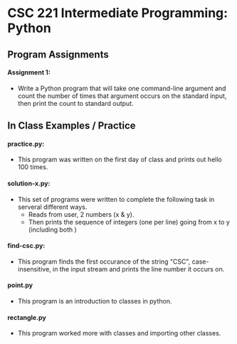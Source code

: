 # CSC 221 Intermediate Programming: Python

## Program Assignments
  #### Assignment 1: 
  - Write a Python program that will take one command-line argument and count the number of times that argument occurs on the standard input, then print the count to standard output.


## In Class Examples / Practice
#### practice.py: 
- This program was written on the first day of class and prints out hello 100 times. 


#### solution-x.py: 
- This set of programs were written to complete the following task in serveral different ways.
  - Reads from user, 2 numbers (x & y). 
  - Then prints the sequence of integers (one per line) going from x to y (including both )

#### find-csc.py:
- This program finds the first occurance of the string "CSC", case-insensitive, in the input stream and prints the line number it occurs on.

#### point.py 
- This program is an introduction to classes in python.

#### rectangle.py
- This program worked more with classes and importing other classes.

